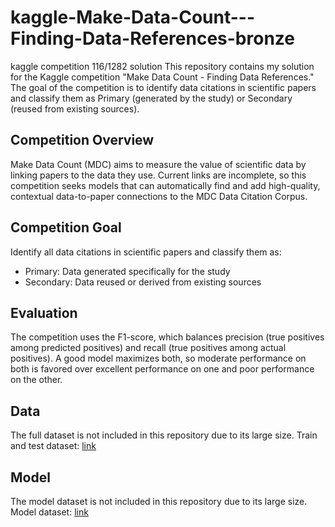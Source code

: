 # kaggle-Make-Data-Count---Finding-Data-References-bronze
kaggle competition 116/1282 solution
This repository contains my solution for the Kaggle competition "Make Data Count - Finding Data References." The goal of the competition is to identify data citations in scientific papers and classify them as Primary (generated by the study) or Secondary (reused from existing sources).

## Competition Overview
Make Data Count (MDC) aims to measure the value of scientific data by linking papers to the data they use. Current links are incomplete, so this competition seeks models that can automatically find and add high-quality, contextual data-to-paper connections to the MDC Data Citation Corpus.

## Competition Goal
Identify all data citations in scientific papers and classify them as:
- Primary: Data generated specifically for the study
- Secondary: Data reused or derived from existing sources

## Evaluation
The competition uses the F1-score, which balances precision (true positives among predicted positives) and recall (true positives among actual positives). A good model maximizes both, so moderate performance on both is favored over excellent performance on one and poor performance on the other.


## Data
The full dataset is not included in this repository due to its large size.
Train and test dataset: [link](https://www.kaggle.com/competitions/make-data-count-finding-data-references/data)

## Model
The model dataset is not included in this repository due to its large size.
Model dataset: [link](https://www.kaggle.com/models/qwen-lm/qwen2.5/Transformers/32b-instruct-awq/1)
